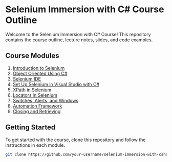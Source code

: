 # Selenium Immersion with C# Course Outline

Welcome to the Selenium Immersion with C# Course! This repository contains the course outline, lecture notes, slides, and code examples.

## Course Modules

1. [Introduction to Selenium](Module1-IntroductionToSelenium/notes.md)
2. [Object Oriented Using C#](Module2-ObjectOrientedUsingCSharp/notes.md)
3. [Selenium IDE](Module3-SeleniumIDE/notes.md)
4. [Set Up Selenium in Visual Studio with C#](Module4-SetupSeleniumInVisualStudio/notes.md)
5. [XPath in Selenium](Module5-XPathInSelenium/notes.md)
6. [Locators in Selenium](Module6-LocatorsInSelenium/notes.md)
7. [Switches, Alerts, and Windows](Module7-SwitchesAlertsWindows/notes.md)
8. [Automation Framework](Module8-AutomationFramework/notes.md)
9. [Closing and Retrieving](Module9-ClosingAndRetrieving/notes.md)

## Getting Started

To get started with the course, clone this repository and follow the instructions in each module.

```bash
git clone https://github.com/your-username/selenium-immersion-with-csharp-course-outline.git
